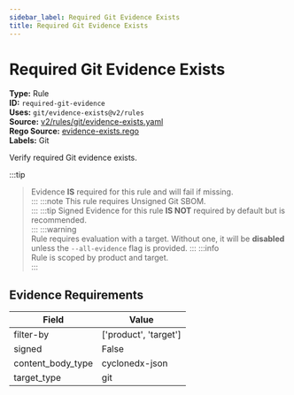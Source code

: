 ```yaml
---
sidebar_label: Required Git Evidence Exists
title: Required Git Evidence Exists
---  
```

# Required Git Evidence Exists  
**Type:** Rule  
**ID:** `required-git-evidence`  
**Uses:** `git/evidence-exists@v2/rules`  
**Source:** [v2/rules/git/evidence-exists.yaml](https://github.com/scribe-public/sample-policies/blob/main/v2/rules/git/evidence-exists.yaml)  
**Rego Source:** [evidence-exists.rego](https://github.com/scribe-public/sample-policies/blob/main/v2/rules/git/evidence-exists.rego)  
**Labels:** Git  

Verify required Git evidence exists.

:::tip 
> Evidence **IS** required for this rule and will fail if missing.  
::: 
:::note 
This rule requires Unsigned Git SBOM.  
::: 
:::tip 
Signed Evidence for this rule **IS NOT** required by default but is recommended.  
::: 
:::warning  
Rule requires evaluation with a target. Without one, it will be **disabled** unless the `--all-evidence` flag is provided.
::: 
:::info  
Rule is scoped by product and target.  
:::  

## Evidence Requirements  
| Field | Value |
|-------|-------|
| filter-by | ['product', 'target'] |
| signed | False |
| content_body_type | cyclonedx-json |
| target_type | git |

